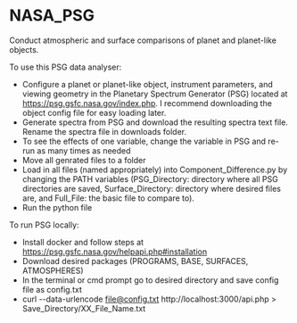 # NASA_PSG

Conduct atmospheric and surface comparisons of planet and planet-like objects. 

To use this PSG data analyser:

* Configure a planet or planet-like object, instrument parameters, and viewing geometry in the Planetary Spectrum Generator (PSG) located at https://psg.gsfc.nasa.gov/index.php. I recommend downloading the object config file for easy loading later. 
* Generate spectra from PSG and download the resulting spectra text file. Rename the spectra file in downloads folder.
* To see the effects of one variable, change the variable in PSG and re-run as many times as needed
* Move all genrated files to a folder
* Load in all files (named appropriately) into Component_Difference.py by changing the PATH variables (PSG_Directory: directory where all PSG directories are saved, Surface_Directory: directory where desired files are, and Full_File: the basic file to compare to).
* Run the python file 

To run PSG locally:
* Install docker and follow steps at https://psg.gsfc.nasa.gov/helpapi.php#installation
* Download desired packages (PROGRAMS, BASE, SURFACES, ATMOSPHERES)
* In the terminal or cmd prompt go to desired directory and save config file as config.txt
* curl --data-urlencode file@config.txt http://localhost:3000/api.php > Save_Directory/XX_File_Name.txt
